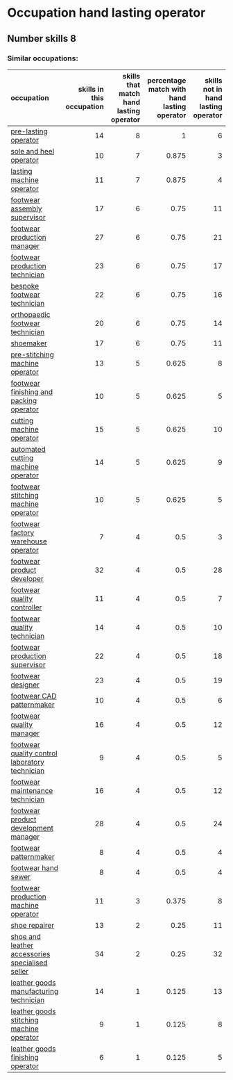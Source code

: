 # Occupation hand lasting operator
## Number skills 8
### Similar occupations:
| occupation                                                                                            |   skills in this occupation |   skills that match hand lasting operator |   percentage match with hand lasting operator |   skills not in hand lasting operator |
|:------------------------------------------------------------------------------------------------------|----------------------------:|------------------------------------------:|----------------------------------------------:|--------------------------------------:|
| [pre-lasting operator](pre-lasting_operator.md)                                                       |                          14 |                                         8 |                                         1     |                                     6 |
| [sole and heel operator](sole_and_heel_operator.md)                                                   |                          10 |                                         7 |                                         0.875 |                                     3 |
| [lasting machine operator](lasting_machine_operator.md)                                               |                          11 |                                         7 |                                         0.875 |                                     4 |
| [footwear assembly supervisor](footwear_assembly_supervisor.md)                                       |                          17 |                                         6 |                                         0.75  |                                    11 |
| [footwear production manager](footwear_production_manager.md)                                         |                          27 |                                         6 |                                         0.75  |                                    21 |
| [footwear production technician](footwear_production_technician.md)                                   |                          23 |                                         6 |                                         0.75  |                                    17 |
| [bespoke footwear technician](bespoke_footwear_technician.md)                                         |                          22 |                                         6 |                                         0.75  |                                    16 |
| [orthopaedic footwear technician](orthopaedic_footwear_technician.md)                                 |                          20 |                                         6 |                                         0.75  |                                    14 |
| [shoemaker](shoemaker.md)                                                                             |                          17 |                                         6 |                                         0.75  |                                    11 |
| [pre-stitching machine operator](pre-stitching_machine_operator.md)                                   |                          13 |                                         5 |                                         0.625 |                                     8 |
| [footwear finishing and packing operator](footwear_finishing_and_packing_operator.md)                 |                          10 |                                         5 |                                         0.625 |                                     5 |
| [cutting machine operator](cutting_machine_operator.md)                                               |                          15 |                                         5 |                                         0.625 |                                    10 |
| [automated cutting machine operator](automated_cutting_machine_operator.md)                           |                          14 |                                         5 |                                         0.625 |                                     9 |
| [footwear stitching machine operator](footwear_stitching_machine_operator.md)                         |                          10 |                                         5 |                                         0.625 |                                     5 |
| [footwear factory warehouse operator](footwear_factory_warehouse_operator.md)                         |                           7 |                                         4 |                                         0.5   |                                     3 |
| [footwear product developer](footwear_product_developer.md)                                           |                          32 |                                         4 |                                         0.5   |                                    28 |
| [footwear quality controller](footwear_quality_controller.md)                                         |                          11 |                                         4 |                                         0.5   |                                     7 |
| [footwear quality technician](footwear_quality_technician.md)                                         |                          14 |                                         4 |                                         0.5   |                                    10 |
| [footwear production supervisor](footwear_production_supervisor.md)                                   |                          22 |                                         4 |                                         0.5   |                                    18 |
| [footwear designer](footwear_designer.md)                                                             |                          23 |                                         4 |                                         0.5   |                                    19 |
| [footwear CAD patternmaker](footwear_CAD_patternmaker.md)                                             |                          10 |                                         4 |                                         0.5   |                                     6 |
| [footwear quality manager](footwear_quality_manager.md)                                               |                          16 |                                         4 |                                         0.5   |                                    12 |
| [footwear quality control laboratory technician](footwear_quality_control_laboratory_technician.md)   |                           9 |                                         4 |                                         0.5   |                                     5 |
| [footwear maintenance technician](footwear_maintenance_technician.md)                                 |                          16 |                                         4 |                                         0.5   |                                    12 |
| [footwear product development manager](footwear_product_development_manager.md)                       |                          28 |                                         4 |                                         0.5   |                                    24 |
| [footwear patternmaker](footwear_patternmaker.md)                                                     |                           8 |                                         4 |                                         0.5   |                                     4 |
| [footwear hand sewer](footwear_hand_sewer.md)                                                         |                           8 |                                         4 |                                         0.5   |                                     4 |
| [footwear production machine operator](footwear_production_machine_operator.md)                       |                          11 |                                         3 |                                         0.375 |                                     8 |
| [shoe repairer](shoe_repairer.md)                                                                     |                          13 |                                         2 |                                         0.25  |                                    11 |
| [shoe and leather accessories specialised seller](shoe_and_leather_accessories_specialised_seller.md) |                          34 |                                         2 |                                         0.25  |                                    32 |
| [leather goods manufacturing technician](leather_goods_manufacturing_technician.md)                   |                          14 |                                         1 |                                         0.125 |                                    13 |
| [leather goods stitching machine operator](leather_goods_stitching_machine_operator.md)               |                           9 |                                         1 |                                         0.125 |                                     8 |
| [leather goods finishing operator](leather_goods_finishing_operator.md)                               |                           6 |                                         1 |                                         0.125 |                                     5 |
